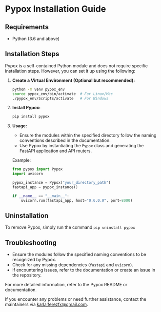 # Pypox Installation Guide

## Requirements

- Python (3.6 and above)

## Installation Steps

Pypox is a self-contained Python module and does not require specific installation steps. However, you can set it up using the following:

1. **Create a Virtual Environment (Optional but recommended):**

   ```bash
   python -m venv pypox_env
   source pypox_env/bin/activate  # For Linux/Mac
   ./pypox_env/Scripts/activate   # For Windows
   ```

2. **Install Pypox:**

   ```bash
   pip install pypox
   ```

3. **Usage:**

   - Ensure the modules within the specified directory follow the naming conventions described in the documentation.
   - Use Pypox by instantiating the `Pypox` class and generating the FastAPI application and API routers.

   Example:

   ```python
   from pypox import Pypox
   import uvicorn

   pypox_instance = Pypox("your_directory_path")
   fastapi_app = pypox_instance()

   if __name__ == "__main__":
       uvicorn.run(fastapi_app, host="0.0.0.0", port=8000)
   ```

## Uninstallation

To remove Pypox, simply run the command `pip uninstall pypox`

## Troubleshooting

- Ensure the modules follow the specified naming conventions to be recognized by Pypox.
- Check for any missing dependencies (`fastapi` and `uvicorn`).
- If encountering issues, refer to the documentation or create an issue in the repository.

For more detailed information, refer to the Pypox README or documentation.

If you encounter any problems or need further assistance, contact the maintainers via [karlalferezfx@gmail.com](mailto:karlalferezfx@gmail.com?subject=Issue%20with%20Pypox).
